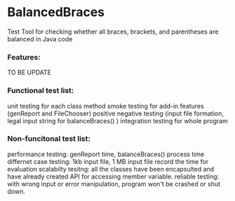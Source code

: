# BalancedBraces
Test Tool for checking whether all braces, brackets, and parentheses are balanced in Java code

### Features:

TO BE UPDATE

### Functional test list:
unit testing for each class method
smoke testing for add-in features (genReport and FileChooser)
positive negative testing (input file formation, legal input string for balanceBraces() )
integration testing for whole program

### Non-funcitonal test list:
performance testing: genReport time, balanceBraces() process time
differnet case testing: 1kb input file, 1 MB input file record the time for evaluation
scalabilty tesitng: all the classes have been encapsulted and have already created API for accessing member variable.
reliable testing: with wrong input or error manipulation, program won't be crashed or shut down.
